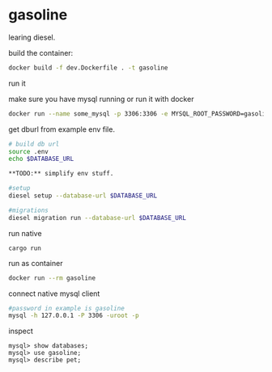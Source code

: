 # gasoline

learing diesel.

build the container:

```sh
docker build -f dev.Dockerfile . -t gasoline
```

run it

make sure you have mysql running or run it with docker

```sh
docker run --name some_mysql -p 3306:3306 -e MYSQL_ROOT_PASSWORD=gasoline mysql
```

get dburl from example env file.

```sh
# build db url
source .env
echo $DATABASE_URL

**TODO:** simplify env stuff.

#setup
diesel setup --database-url $DATABASE_URL

#migrations
diesel migration run --database-url $DATABASE_URL
```

run native

```
cargo run
```

run as container

```sh
docker run --rm gasoline
```

connect native mysql client

```sh
#password in example is gasoline
mysql -h 127.0.0.1 -P 3306 -uroot -p
```

inspect

```
mysql> show databases;
mysql> use gasoline;
mysql> describe pet;
```
